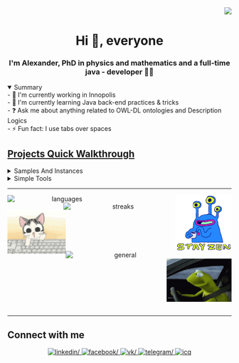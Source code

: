 <div align="right">
  <img src="https://komarev.com/ghpvc/?username=ololx&&style=flat-square"/>
</div> 

<h1 align="center">Hi 👋, everyone</h1>
  
<h3 align="center">I'm Alexander, PhD in physics and mathematics and a full-time java - developer 👨‍💻 </h3>  

<details open>
  <summary>Summary</summary> 
- 🔭 I'm currently working in Innopolis<br/>
- 🌱 I'm currently learning Java back-end practices & tricks<br/>
- ❓ Ask me about anything related to OWL-DL ontologies and Description Logics<br/> 
- ⚡ Fun fact: I use tabs over spaces<br/>
</details>  

<h2 align="left"><a href="https://ololx.github.io" target="_blank">Projects Quick Walkthrough</a></h2>
<details>
  <summary>Samples And Instances</summary>
    <div width="100%">
      <p>These are my projects that I prepared for participation in the Innopolis University Java Team meetings (https://github.com/innopolis-university-java-team) in order to unify the technology stack and share experience.</p>
    </div>
    <div width="100%">
    <a width="36%" href="https://github.com/innopolis-university-java-team/spring-boot-metrics-instances" target="_blank">
      <img align="left" src="https://github-readme-stats.vercel.app/api/pin/?username=innopolis-university-java-team&repo=spring-boot-metrics-instances&hide_border=true" alt="spring-boot-metrics-instances"/>
    </a>
    <a width="36%" href="https://github.com/innopolis-university-java-team/spring-boot-distributed-tracing-instances" target="_blank">
      <img align="right" src="https://github-readme-stats.vercel.app/api/pin/?username=innopolis-university-java-team&repo=spring-boot-distributed-tracing-instances&hide_border=true" alt="spring-boot-distributed-tracing-instances"/>
    </a>
    <img align="center" width="100%"/>
    <a width="36%" href="https://github.com/innopolis-university-java-team/restful-updating-instances" target="_blank">
      <img align="left" src="https://github-readme-stats.vercel.app/api/pin/?username=innopolis-university-java-team&repo=restful-updating-instances&hide_border=true" alt="restful-updating-instances"/>
    </a>
    <a width="36%" href="https://github.com/innopolis-university-java-team/orm-patterns-instances" target="_blank">
      <img align="right" src="https://github-readme-stats.vercel.app/api/pin/?username=innopolis-university-java-team&repo=orm-patterns-instances&hide_border=true" alt="orm-patterns-instances"/>
    </a>
    <img align="center" width="100%"/>
    <a width="36%" href="https://github.com/innopolis-university-java-team/change-data-capture-instances" target="_blank">
      <img align="left" src="https://github-readme-stats.vercel.app/api/pin/?username=innopolis-university-java-team&repo=change-data-capture-instances&hide_border=true" alt="change-data-capture-instances"/>
    </a>
    <a width="36%" href="https://github.com/innopolis-university-java-team/restful-test-instances" target="_blank">
      <img align="right" src="https://github-readme-stats.vercel.app/api/pin/?username=innopolis-university-java-team&repo=restful-test-instances&hide_border=true" alt="restful-test-instances"/>
    </a>
    <img align="center" width="100%"/>
    <a width="36%" href="https://github.com/innopolis-university-java-team/spring-security-instances" target="_blank">
      <img align="left" src="https://github-readme-stats.vercel.app/api/pin/?username=innopolis-university-java-team&repo=spring-security-instances&hide_border=true" alt="spring-security-instances"/>
    </a>
    <a width="36%" href="https://github.com/innopolis-university-java-team/restful-querying-instances" target="_blank">
      <img align="right" src="https://github-readme-stats.vercel.app/api/pin/?username=innopolis-university-java-team&repo=restful-querying-instances&hide_border=true" alt="restful-querying-instances"/>
    </a>
    <img align="center" width="100%"/>
    <a width="36%" href="https://github.com/innopolis-university-java-team/spring-cloud-stream-instances" target="_blank">
      <img align="left" src="https://github-readme-stats.vercel.app/api/pin/?username=innopolis-university-java-team&repo=spring-cloud-stream-instances&hide_border=true" alt="spring-cloud-stream-instances"/>
    </a>
    <img align="center" width="100%"/>
  </div>
</details>
<details>
  <summary>Simple Tools</summary>
  <div width="100%">
    <p>This is a some of simple tools that I initially implemented with a focus on my needs and use in my daily life.</p>
  </div>
  <div width="100%">
    <a width="40%" href="https://github.com/ololx/quick-symlink" target="_blank">
      <img align="left" src="https://github-readme-stats.vercel.app/api/pin/?username=ololx&repo=quick-symlink&hide_border=true" alt="quick-symlink"/>
    </a>
    <a width="40%" href="https://github.com/ololx/sbc-bitpool-expander" target="_blank">
      <img align="right" src="https://github-readme-stats.vercel.app/api/pin/?username=ololx&repo=sbc-bitpool-expander&hide_border=true" alt="restful-updating-instances"/>
    </a>
    <img align="center" width="100%"/>
    <a width="40%" href="https://github.com/ololx/birthday-cake" target="_blank">
      <img align="left" src="https://github-readme-stats.vercel.app/api/pin/?username=ololx&repo=birthday-cake&hide_border=true" alt="birthday-cake"/>
    </a>
    <a width="40%" href="https://github.com/ololx/create-symlink" target="_blank">
      <img align="right" src="https://github-readme-stats.vercel.app/api/pin/?username=ololx&repo=create-symlink&hide_border=true" alt="create-symlink"/>
    </a>
    <img align="center" width="100%"/>
  </div>
</details> 

---

<div align="center" width="100%" backgroung-color="grey">
  <img align="left"  width="50%" src="https://github-readme-stats.vercel.app/api/top-langs/?username=ololx&cache_seconds=1800&langs_count=8&hide=NSIS&layout=compact&theme=default&custom_title=Top Languages Used" alt="languages"/>
    <img align="right" width="25%" src="https://github.com/ololx/ololx/blob/master/MottoOfTheDay.gif?raw=true" alt="motto" />
    <img align="right" width="50%" src="https://github-readme-streak-stats.herokuapp.com/?user=ololx&cache_seconds=1800&theme=default" alt="streaks"/>
    <img align="left" width="26%" src="https://github.com/ololx/ololx/blob/master/CoffeCup.gif?raw=true" alt="cofee" />
    <img align="left" width="50%" src="https://github-readme-stats.vercel.app/api?username=ololx&cache_seconds=1800&show_icons=true&count_private=true&include_all_commits=true&theme=default&custom_title=Some Github Stats" alt="general" />
    <img align="right" width="29%" src="https://github.com/ololx/ololx/blob/master/NeonDonut.gif?raw=true" alt="motto" />
    <img align="center" width="100%"/>
</div>

---

<h2 align="left">Connect with me</h2>
<div align="center" width="100%">
  <a href="https://linkedin.com/in/alexander-kropotin-a5107a195" target="_blank">
      <img src="https://img.shields.io/badge/LinkedIn-0077B5?style=for-the-badge&logo=linkedin&logoColor=white" alt=linkedin/>
  </a>
  <a href="https://www.facebook.com/alexandr.kropotin.9" target="_blank">
    <img src="https://img.shields.io/badge/facebook-%232E87FB.svg?&style=for-the-badge&logo=facebook&logoColor=white" alt=facebook/>
  </a>
  <a href="https://vk.com/ololx" target="_blank">
    <img src="https://img.shields.io/badge/вконтакте-%232E87FB.svg?&style=for-the-badge&logo=vk&logoColor=white" alt=vk/>
  </a>
  <a href="https://t.me/help_us_Harry" target="_blank">
    <img src="https://img.shields.io/badge/Telegram-2CA5E0?style=for-the-badge&logo=telegram&logoColor=white" alt=telegram/>
  </a>
  <a href="https://icq.im/ololx" target="_blank">
    <img src="https://img.shields.io/badge/icq_new-F2F4F9?style=for-the-badge&logo=icq&logoColor=79FA4C&labelColor=000000" alt=icq style="margin-bottom: 5px;" />
  </a>
</div> 

